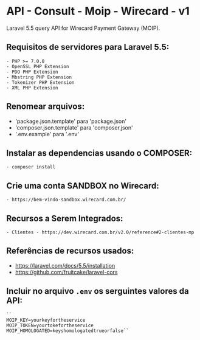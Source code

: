 # API - Consult - Moip - Wirecard - v1
Laravel 5.5 query API for Wirecard Payment Gateway (MOIP).

## Requisitos de servidores para Laravel 5.5:
    
    - PHP >= 7.0.0
    - OpenSSL PHP Extension
    - PDO PHP Extension
    - Mbstring PHP Extension
    - Tokenizer PHP Extension
    - XML PHP Extension

## Renomear arquivos: 
 - 'package.json.template' para 'package.json'
 - 'composer.json.template' para 'composer.json'
 - '.env.example' para '.env'

## Instalar as dependencias usando o COMPOSER:
 
    - composer install

## Crie uma conta SANDBOX no Wirecard: 

    - https://bem-vindo-sandbox.wirecard.com.br/


## Recursos a Serem Integrados:
    - Clientes - https://dev.wirecard.com.br/v2.0/reference#2-clientes-mp


## Referências de recursos usados:
 - https://laravel.com/docs/5.5/installation
 - https://github.com/fruitcake/laravel-cors

## Incluir no arquivo `.env` os serguintes valores da API:

    ``
    MOIP_KEY=yourkeyfortheservice
    MOIP_TOKEN=yourtokefortheservice
    MOIP_HOMOLOGATED=keyshomologatedtrueorfalse``